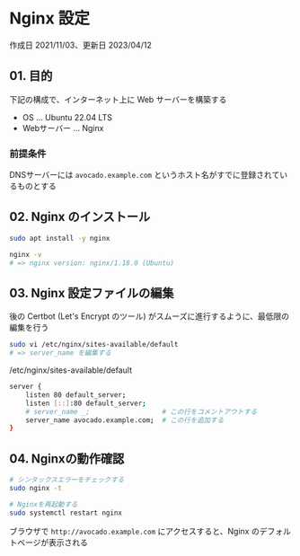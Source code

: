# Nginx 設定

作成日 2021/11/03、更新日 2023/04/12

## 01. 目的

下記の構成で、インターネット上に Web サーバーを構築する

- OS ... Ubuntu 22.04 LTS
- Webサーバー ... Nginx

### 前提条件

DNSサーバーには `avocado.example.com` というホスト名がすでに登録されているものとする

## 02. Nginx のインストール

```bash
sudo apt install -y nginx

nginx -v
# => nginx version: nginx/1.18.0 (Ubuntu)
```

## 03. Nginx 設定ファイルの編集

後の Certbot (Let's Encrypt のツール) がスムーズに進行するように、最低限の編集を行う

```bash
sudo vi /etc/nginx/sites-available/default
# => server_name を編集する
```

/etc/nginx/sites-available/default

```bash
server {
    listen 80 default_server;
    listen [::]:80 default_server;
    # server_name _;                  # この行をコメントアウトする
    server_name avocado.example.com;  # この行を追加する
}
```

## 04. Nginxの動作確認

```bash
# シンタックスエラーをチェックする
sudo nginx -t

# Nginxを再起動する
sudo systemctl restart nginx
```

ブラウザで `http://avocado.example.com` にアクセスすると、Nginx のデフォルトページが表示される
